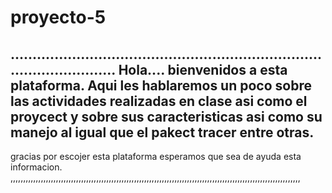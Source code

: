 # proyecto-5
...............................................................................................
Hola.... bienvenidos a esta plataforma. Aqui les hablaremos un poco sobre las actividades realizadas en clase asi como el proycect y sobre sus caracteristicas asi como su manejo al igual que el pakect tracer entre otras.
------------------------------------------------------------------------------------------------------------------
gracias por escojer esta plataforma esperamos que sea de ayuda esta informacion.
,,,,,,,,,,,,,,,,,,,,,,,,,,,,,,,,,,,,,,,,,,,,,,,,,,,,,,,,,,,,,,,,,,,,,,,,,,,,,,,,,,,,,,,,,,,,,,,,,,,,,,,,,,,,,,,,,,,
